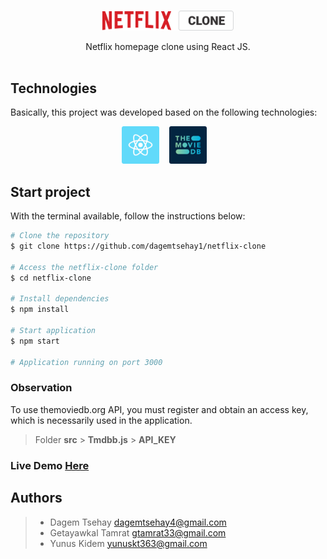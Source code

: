 <br />
<p align="center">
    <a href="https://dagemtsehay1.github.io/netflix-clone/"><img src="docs/logo-netflix-clone.png?raw=true" alt="Logo" width="210"></a>
</p>

<p align="center">
    Netflix homepage clone using React JS.
    <br />
    <br />
</p>

## Technologies

Basically, this project was developed based on the following technologies:

<p align="center">
 <a href="https://pt-br.reactjs.org/" target="_blank"><img src="https://github.com/mcosta21/netflix-clone-reactjs/blob/master/docs/icon-reactjs.png?raw=true" alt="React JS" width="60"></a>
  &nbsp&nbsp
<a href="https://www.themoviedb.org/" target="_blank"><img src="https://github.com/mcosta21/netflix-clone-reactjs/blob/master/docs/icon-tmdb.png?raw=true" alt="TMDB" width="60"></a>
  &nbsp&nbsp
</p>

## Start project

With the terminal available, follow the instructions below:

```bash
# Clone the repository
$ git clone https://github.com/dagemtsehay1/netflix-clone

# Access the netflix-clone folder
$ cd netflix-clone

# Install dependencies
$ npm install

# Start application
$ npm start

# Application running on port 3000
```

### Observation

To use themoviedb.org API, you must register and obtain an access key, which is necessarily used in the application.

> Folder **src** > **Tmdbb.js** > **API_KEY**


### Live Demo <a href="https://dagemtsehay1.github.io/netflix-clone/" target="_blank">Here</a>

## Authors

> - Dagem Tsehay <dagemtsehay4@gmail.com>
> - Getayawkal Tamrat <gtamrat33@gmail.com>
> - Yunus Kidem <yunuskt363@gmail.com>
